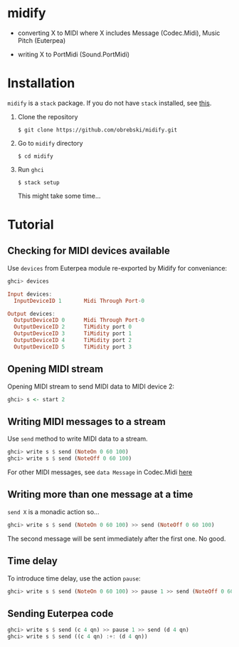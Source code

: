 # midify

- converting X to MIDI where X includes Message (Codec.Midi), Music Pitch (Euterpea)
    
- writing X to PortMidi (Sound.PortMidi)

# Installation

`midify` is a `stack` package. If you do not have `stack` installed, see [this](https://docs.haskellstack.org/en/stable/install_and_upgrade/).


1. Clone the repository
    
    ```console
    $ git clone https://github.com/obrebski/midify.git
    ```
2. Go to `midify` directory
    
    ```console
    $ cd midify
    ```

3. Run `ghci`

    ```console
    $ stack setup
    ```
    This might take some time...
 
# Tutorial

## Checking for MIDI devices available

Use `devices` from Euterpea module re-exported by Midify for conveniance:

```Haskell
ghci> devices

Input devices: 
  InputDeviceID 1       Midi Through Port-0

Output devices: 
  OutputDeviceID 0      Midi Through Port-0
  OutputDeviceID 2      TiMidity port 0
  OutputDeviceID 3      TiMidity port 1
  OutputDeviceID 4      TiMidity port 2
  OutputDeviceID 5      TiMidity port 3

```

## Opening MIDI stream

Opening MIDI stream to send MIDI data to MIDI device 2:

```Haskell
ghci> s <- start 2
```

## Writing MIDI messages to a stream

Use `send` method to write MIDI data to a stream.

```Haskell
ghci> write s $ send (NoteOn 0 60 100)
ghci> write s $ send (NoteOff 0 60 100)
```
For other MIDI messages, see `data Message` in Codec.Midi [here](https://hackage.haskell.org/package/HCodecs-0.5.1/docs/Codec-Midi.html#t:Message)

## Writing more than one message at a time

`send X` is a monadic action so...

```Haskell
ghci> write s $ send (NoteOn 0 60 100) >> send (NoteOff 0 60 100)
```

The second message will be sent immediately after the first one. No good.

## Time delay

To introduce time delay, use the action `pause`:

```Haskell
ghci> write s $ send (NoteOn 0 60 100) >> pause 1 >> send (NoteOff 0 60 100)
```

## Sending Euterpea code

```Haskell
ghci> write s $ send (c 4 qn) >> pause 1 >> send (d 4 qn)
ghci> write s $ send ((c 4 qn) :+: (d 4 qn))
```
